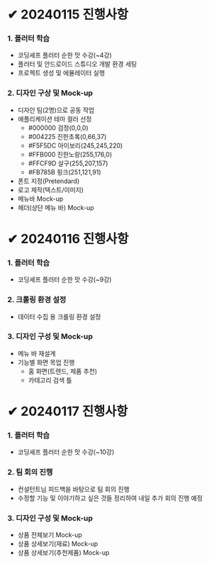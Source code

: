 # ✔ 20240115 진행사항
### 1. 플러터 학습
- 코딩셰프 플러터 순한 맛 수강(~4강)
- 플러터 및 안드로이드 스튜디오 개발 환경 세팅
- 프로젝트 생성 및 에뮬레이터 실행
### 2. 디자인 구상 및 Mock-up
- 디자인 팀(2명)으로 공동 작업
- 애플리케이션 테마 컬러 선정
    - #000000 검정(0,0,0)
    - #004225 진한초록(0,66,37)
    - #F5F5DC 아이보리(245,245,220)
    - #FFB000 진한노랑(255,176,0)
    - #FFCF9D 살구(255,207,157)
    - #FB785B 핑크(251,121,91)
- 폰트 지정(Pretendard)
- 로고 제작(텍스트/이미지)
- 메뉴바 Mock-up
- 헤더(상단 메뉴 바) Mock-up
# ✔ 20240116 진행사항
### 1. 플러터 학습
- 코딩셰프 플러터 순한 맛 수강(~9강)
### 2. 크롤링 환경 설정
- 데이터 수집 용 크롤링 환경 설정
### 3. 디자인 구성 및 Mock-up
- 메뉴 바 재설계
- 기능별 화면 목업 진행
    - 홈 화면(트렌드, 제품 추천)
    - 카테고리 검색 틀
# ✔ 20240117 진행사항
### 1. 플러터 학습
- 코딩셰프 플러터 순한 맛 수강(~10강)
### 2. 팀 회의 진행
- 컨설턴트님 피드백을 바탕으로 팀 회의 진행
- 수정할 기능 및 이야기하고 싶은 것들 정리하여 내일 추가 회의 진행 예정
### 3. 디자인 구성 및 Mock-up
- 상품 전체보기 Mock-up
- 상품 상세보기(재료) Mock-up
- 상품 상세보기(추천제품) Mock-up
